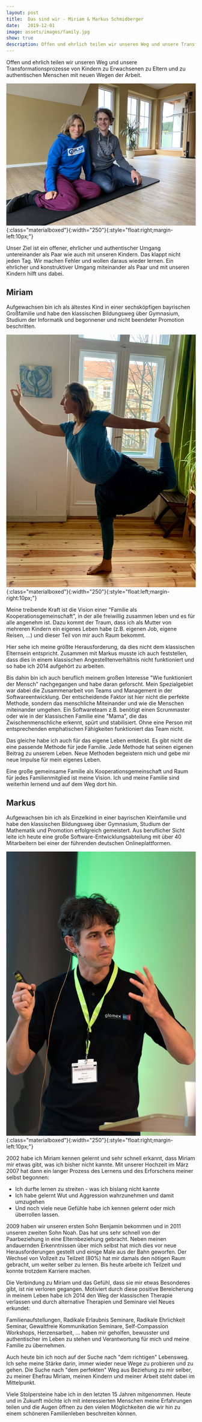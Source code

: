 ```yaml
---
layout: post
title:  Das sind wir - Miriam & Markus Schmidberger
date:   2019-12-01
image: assets/images/family.jpg
show: true
description: Offen und ehrlich teilen wir unseren Weg und unsere Transformationsprozesse von Kindern zu Erwachsenen zu Eltern und zu authentischen Menschen mit neuen Wegen der Arbeit.
---
```

Offen und ehrlich teilen wir unseren Weg und unsere
Transformationsprozesse von Kindern zu Erwachsenen zu Eltern und zu authentischen
Menschen mit neuen Wegen der Arbeit.

![Miriam&Markus](/assets/images/miri_markus.JPG){:class="materialboxed"}{:width="250"}{:style="float:right;margin-left:10px;"}


Unser Ziel ist ein offener, ehrlicher und authentischer Umgang untereinander als Paar wie auch mit unseren Kindern. Das klappt nicht jeden Tag. Wir machen Fehler und wollen daraus wieder lernen. Ein ehrlicher und konstruktiver Umgang miteinander als Paar und mit unseren Kindern hilft uns dabei.

## Miriam
Aufgewachsen bin ich als ältestes Kind in einer sechsköpfigen bayrischen Großfamilie und habe den klassischen Bildungsweg über Gymnasium, Studium der Informatik und  begonnener und nicht beendeter Promotion beschritten.

![Miriam](/assets/images/miri-yoga-2.jpg){:class="materialboxed"}{:width="250"}{:style="float:left;margin-right:10px;"}

Meine treibende Kraft ist die Vision einer "Familie als Kooperationsgemeinschaft", in der alle freiwillig zusammen leben und es für alle angenehm ist. Dazu kommt der Traum, dass ich als Mutter von mehreren Kindern ein eigenes Leben habe (z.B. eigenen Job, eigene Reisen, ...) und dieser Teil von mir auch Raum bekommt.

Hier sehe ich meine größte Herausforderung, da dies nicht dem klassischen Elternsein entspricht. Zusammen mit Markus musste ich auch feststellen, dass dies in einem klassischen Angestelltenverhältnis nicht funktioniert und so habe ich 2014 aufgehört zu arbeiten.

Bis dahin bin ich auch beruflich meinem großen Interesse "Wie funktioniert der Mensch" nachgegangen und habe daran geforscht. Mein Spezialgebiet war dabei die Zusammenarbeit von Teams und Management in der Softwareentwicklung. Der entscheidende Faktor ist hier nicht die perfekte Methode, sondern das menschliche Miteinander und wie die Menschen miteinander umgehen. Ein Softwareteam z.B. benötigt einen Scrummaster oder wie in der klassischen Familie eine "Mama", die das Zwischenmenschliche erkennt, spürt und stabilisiert. Ohne eine Person mit entsprechenden emphatischen Fähigkeiten funktioniert das Team nicht.

Das gleiche habe ich auch für das eigene Leben entdeckt. Es gibt nicht die eine passende Methode für jede Familie. Jede Methode hat seinen eigenen Beitrag zu unserem Leben. Neue Methoden begeistern mich und gebe mir neue Impulse für mein eigenes Leben.

Eine große gemeinsame Familie als Kooperationsgemeinschaft und Raum für jedes Familienmitglied ist meine Vision. Ich und meine Familie sind weiterhin lernend und auf dem Weg dort hin.


## Markus
Aufgewachsen bin ich als Einzelkind in einer bayrischen Kleinfamilie und habe den klassischen Bildungsweg über Gymnasium, Studium der Mathematik und Promotion erfolgreich gemeistert. Aus beruflicher Sicht leite ich heute eine große Software-Entwicklungsabteilung mit über 40 Mitarbeitern bei einer der führenden deutschen Onlineplattformen.

![Markus](/assets/images/markus_2016.jpg){:class="materialboxed"}{:width="250"}{:style="float:right;margin-left:10px;"}

2002 habe ich Miriam kennen gelernt und sehr schnell erkannt, dass Miriam mir etwas gibt, was ich bisher nicht kannte. Mit unserer Hochzeit im März 2007 hat dann ein langer Prozess des Lernens und des Erforschens meiner selbst begonnen:
<ul>
  <li style="list-style-type:disc;">Ich durfte lernen zu streiten - was ich bislang nicht kannte</li>
  <li style="list-style-type:disc;">Ich habe gelernt Wut und Aggression wahrzunehmen und damit umzugehen</li>
  <li style="list-style-type:disc;">Und noch viele neue Gefühle habe ich kennen gelernt oder mich überrollen lassen.</li>
</ul>

2009 haben wir unseren ersten Sohn Benjamin bekommen und in 2011 unseren zweiten Sohn Noah. Das hat uns sehr schnell von der Paarbeziehung in eine Elternbeziehung gebracht. Neben meinen andauernden Erkenntnissen über mich selbst hat mich dies vor neue Herausforderungen gestellt und einige Male aus der Bahn geworfen. Der Wechsel von Vollzeit zu Teilzeit (80%) hat mir damals den nötigen Raum gebracht, um weiter selber zu lernen. Bis heute arbeite ich Teilzeit und konnte trotzdem Karriere machen.

Die Verbindung zu Miriam und das Gefühl, dass sie mir etwas Besonderes gibt, ist nie verloren gegangen. Motiviert durch diese positive Bereicherung in meinem Leben habe ich 2014 den Weg der klassischen Therapie verlassen und durch alternative Therapien und Seminare viel Neues erkundet:

Familienaufstellungen, Radikale Erlaubnis Seminare, Radikale Ehrlichkeit Seminar, Gewaltfreie Kommunikation Seminare, Self-Compassion Workshops, Herzensarbeit, ... haben mir geholfen, bewusster und authentischer im Leben zu stehen und Verantwortung für mich und meine Familie zu übernehmen.

Auch heute bin ich noch auf der Suche nach "dem richtigen" Lebensweg. Ich sehe meine Stärke darin, immer wieder neue Wege zu probieren und zu gehen. Die Suche nach "dem perfekten" Weg aus Beziehung zu mir selber, zu meiner Ehefrau Miriam, meinen Kindern und meiner Arbeit steht dabei im Mittelpunkt.

Viele Stolpersteine habe ich in den letzten 15 Jahren mitgenommen. Heute und in Zukunft möchte ich mit interessierten Menschen meine Erfahrungen teilen und die Augen öffnen zu den vielen Möglichkeiten die wir hin zu einem schöneren Familienleben beschreiten können.
